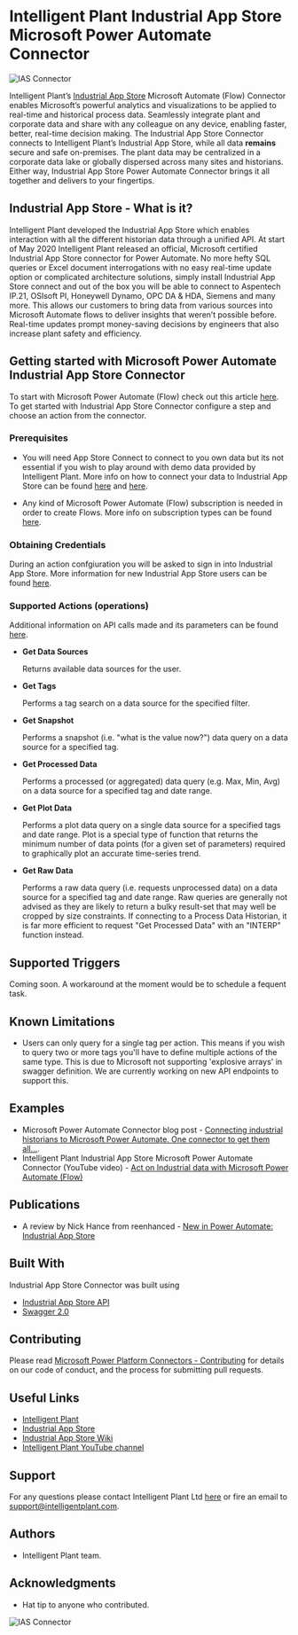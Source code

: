 # Intelligent Plant Industrial App Store Microsoft Power Automate Connector

![IAS Connector](https://appstore.intelligentplant.com/content/assets/img/AppStore-Automate-Connector-100px.png "Industrial App Store - Microsoft Power Automate (Flow) Connector")

Intelligent Plant’s [Industrial App Store](https://appstore.intelligentplant.com) Microsoft Automate (Flow) Connector enables Microsoft’s powerful analytics and visualizations to be applied to real-time and historical process data. Seamlessly integrate plant and corporate data and share with any colleague on any device, enabling faster, better, real-time decision making. The Industrial App Store Connector connects to Intelligent Plant’s Industrial App Store, while all data **remains** secure and safe on-premises. The plant data may be centralized in a corporate data lake or globally dispersed across many sites and historians. Either way, Industrial App Store Power Automate Connector brings it all together and delivers to your fingertips.

## Industrial App Store - What is it?

Intelligent Plant developed the Industrial App Store which enables interaction with all the different historian data through a unified API. At start of May 2020 Intelligent Plant released an official, Microsoft certified Industrial App Store connector for Power Automate. No more hefty SQL queries or Excel document interrogations with no easy real-time update option or complicated architecture solutions, simply install Industrial App Store connect and out of the box you will be able to connect to Aspentech IP.21, OSIsoft PI, Honeywell Dynamo, OPC DA & HDA, Siemens and many more. This allows our customers to bring data from various sources into Microsoft Automate flows to deliver insights that weren’t possible before. Real-time updates prompt money-saving decisions by engineers that also increase plant safety and efficiency.

## Getting started with Microsoft Power Automate Industrial App Store Connector

To start with Microsoft Power Automate (Flow) check out this article [here](https://docs.microsoft.com/en-us/power-automate/getting-started). To get started with Industrial App Store Connector configure a step and choose an action from the connector.

### Prerequisites

* You will need App Store Connect to connect to you own data but its not essential if you wish to play around with demo data provided by Intelligent Plant. More info on how to connect your data to Industrial App Store can be found [here](https://community.powerbi.com/t5/Community-Blog/Connecting-industrial-historians-to-Microsoft-Power-BI-One/ba-p/942200 "Connecting industrial historians to Microsoft Power BI. One connector to get them all… ") and [here](https://appstore.intelligentplant.com/wiki/doku.php?id=app_store_connect:app_store_connect "Industrial App Store Wiki").

* Any kind of Microsoft Power Automate (Flow) subscription is needed in order to create Flows. More info on subscription types can be found [here](http://download.microsoft.com/download/9/5/6/9568EFD0-403D-4AE4-95F0-7FACA2CCB2E4/PowerApps%20and%20Flow%20Licensing%20Guide%20-%20August.pdf).

### Obtaining Credentials

During an action confgiuration you will be asked to sign in into Industrial App Store. More information for new Industrial App Store users can be found [here](https://appstore.intelligentplant.com/wiki/doku.php?id=general:app_store_users "Intelligent Plant Industrial App Store wiki - Welcome to the Industrial App Store").

### Supported Actions (operations)

Additional information on API calls made and its parameters can be found [here](https://appstore.intelligentplant.com/apihelp "Intelligent Plant Industrial App Store wiki - API help").

* **Get Data Sources**
  
  Returns available data sources for the user.

* **Get Tags**

  Performs a tag search on a data source for the specified filter.

* **Get Snapshot**

  Performs a snapshot (i.e. "what is the value now?") data query on a data source for a specified tag.

* **Get Processed Data**

  Performs a processed (or aggregated) data query (e.g. Max, Min, Avg) on a data source for a specified tag and date range.

* **Get Plot Data**

  Performs a plot data query on a single data source for a specified tags and date range. Plot is a special type of function that returns the minimum number of data points (for a given set of parameters) required to graphically plot an accurate time-series trend.

* **Get Raw Data**

  Performs a raw data query (i.e. requests unprocessed data) on a data source for a specified tag and date range. Raw queries are generally not advised as they are likely to return a bulky result-set that may well be cropped by size constraints. If connecting to a Process Data Historian, it is far more efficient to request "Get Processed Data" with an "INTERP" function instead.

## Supported Triggers

Coming soon. A workaround at the moment would be to schedule a fequent task.

## Known Limitations

* Users can only query for a single tag per action. This means if you wish to query two or more tags you'll have to define multiple actions of the same type. This is due to Microsoft not supporting 'explosive arrays' in swagger definition. We are currently working on new API endpoints to support this.

## Examples

* Microsoft Power Automate Connector blog post - [Connecting industrial historians to Microsoft Power Automate. One connector to get them all…](https://powerusers.microsoft.com/t5/Power-Automate-Community-Blog/Connecting-industrial-historians-to-Microsoft-Power-Automate-One/ba-p/525552 "Connecting industrial historians to Microsoft Power Automate. One connector to get them all…").
* Intelligent Plant Industrial App Store Microsoft Power Automate Connector (YouTube video) - [Act on Industrial data with Microsoft Power Automate (Flow)](https://www.youtube.com/watch?v=T5Aks4A60uI "Act on Industrial data with Microsoft Power Automate - A YouTube video")

## Publications

* A review by Nick Hance from reenhanced - [New in Power Automate: Industrial App Store](https://reenhanced.com/2020/new-in-power-automate-industrial-app-store/)

## Built With

Industrial App Store Connector was built using

* [Industrial App Store API](https://appstore.intelligentplant.com/wiki/doku.php?id=dev:app_store_developers "Intelligent Plant Industrial App Store Developers")
* [Swagger 2.0](https://swagger.io/docs/specification/2-0/basic-structure/)

## Contributing

Please read [Microsoft Power Platform Connectors - Contributing](https://github.com/Microsoft/PowerPlatformConnectors#contributing) for details on our code of conduct, and the process for submitting pull requests.

## Useful Links

* [Intelligent Plant](https://www.intelligentplant.com "Intelligent Plant")
* [Industrial App Store](https://appstore.intelligentplant.com "Industrial App Store")
* [Industrial App Store Wiki](https://appstore.intelligentplant.com/wiki "Industrial App Store wiki")
* [Intelligent Plant YouTube channel](https://www.youtube.com/channel/UCGWOUFOjAEk_QW9w1wWWPDw "Intelligent Plant YouTube channel")

## Support

For any questions please contact Intelligent Plant Ltd [here](https://www.intelligentplant.com/contactus "Intelligent Plant - Contact Us") or fire an email to support@intelligentplant.com.

## Authors

* Intelligent Plant team.

## Acknowledgments

* Hat tip to anyone who contributed.

![IAS Connector](https://appstore.intelligentplant.com/content/assets/img/Welcome-to-AppStore.png "Intelligent Plant = Industrial App Store")
